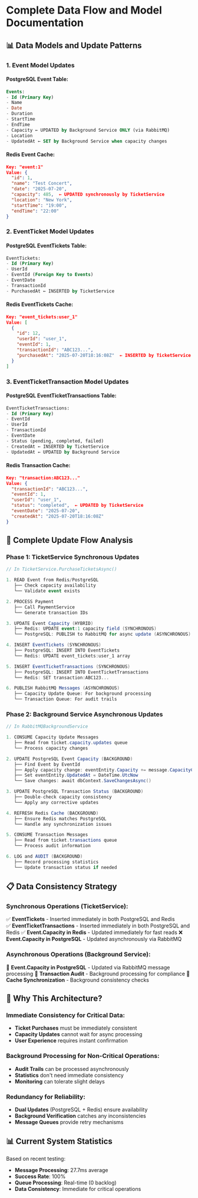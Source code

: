 # Complete Data Flow and Model Documentation

## 📊 **Data Models and Update Patterns**

### **1. Event Model Updates**

#### **PostgreSQL Event Table:**
```sql
Events:
- Id (Primary Key)
- Name
- Date  
- Duration
- StartTime
- EndTime
- Capacity ← UPDATED by Background Service ONLY (via RabbitMQ)
- Location
- UpdatedAt ← SET by Background Service when capacity changes
```

#### **Redis Event Cache:**
```json
Key: "event:1"
Value: {
  "id": 1,
  "name": "Test Concert",
  "date": "2025-07-20",
  "capacity": 485,  ← UPDATED synchronously by TicketService
  "location": "New York",
  "startTime": "19:00",
  "endTime": "22:00"
}
```

### **2. EventTicket Model Updates**

#### **PostgreSQL EventTickets Table:**
```sql
EventTickets:
- Id (Primary Key)
- UserId
- EventId (Foreign Key to Events)
- EventDate
- TransactionId
- PurchasedAt ← INSERTED by TicketService
```

#### **Redis EventTickets Cache:**
```json
Key: "event_tickets:user_1"
Value: [
  {
    "id": 12,
    "userId": "user_1", 
    "eventId": 1,
    "transactionId": "ABC123...",
    "purchasedAt": "2025-07-20T18:16:08Z"  ← INSERTED by TicketService
  }
]
```

### **3. EventTicketTransaction Model Updates**

#### **PostgreSQL EventTicketTransactions Table:**
```sql
EventTicketTransactions:
- Id (Primary Key)
- EventId
- UserId  
- TransactionId
- EventDate
- Status (pending, completed, failed)
- CreatedAt ← INSERTED by TicketService
- UpdatedAt ← UPDATED by Background Service
```

#### **Redis Transaction Cache:**
```json
Key: "transaction:ABC123..."
Value: {
  "transactionId": "ABC123...",
  "eventId": 1,
  "userId": "user_1",
  "status": "completed",  ← UPDATED by TicketService
  "eventDate": "2025-07-20",
  "createdAt": "2025-07-20T18:16:08Z"
}
```

## 🔄 **Complete Update Flow Analysis**

### **Phase 1: TicketService Synchronous Updates**
```csharp
// In TicketService.PurchaseTicketsAsync()

1. READ Event from Redis/PostgreSQL
   ├── Check capacity availability
   └── Validate event exists

2. PROCESS Payment 
   ├── Call PaymentService
   └── Generate transaction IDs

3. UPDATE Event Capacity (HYBRID)
   ├── Redis: UPDATE event:1 capacity field (SYNCHRONOUS)
   └── PostgreSQL: PUBLISH to RabbitMQ for async update (ASYNCHRONOUS)

4. INSERT EventTickets (SYNCHRONOUS)  
   ├── PostgreSQL: INSERT INTO EventTickets
   └── Redis: UPDATE event_tickets:user_1 array

5. INSERT EventTicketTransactions (SYNCHRONOUS)
   ├── PostgreSQL: INSERT INTO EventTicketTransactions
   └── Redis: SET transaction:ABC123...

6. PUBLISH RabbitMQ Messages (ASYNCHRONOUS)
   ├── Capacity Update Queue: For background processing
   └── Transaction Queue: For audit trails
```

### **Phase 2: Background Service Asynchronous Updates**
```csharp
// In RabbitMQBackgroundService

1. CONSUME Capacity Update Messages
   ├── Read from ticket.capacity.updates queue
   └── Process capacity changes

2. UPDATE PostgreSQL Event Capacity (BACKGROUND)
   ├── Find Event by EventId
   ├── Apply capacity change: eventEntity.Capacity += message.CapacityChange
   ├── Set eventEntity.UpdatedAt = DateTime.UtcNow
   └── Save changes: await dbContext.SaveChangesAsync()

3. UPDATE PostgreSQL Transaction Status (BACKGROUND)
   ├── Double-check capacity consistency  
   └── Apply any corrective updates

4. REFRESH Redis Cache (BACKGROUND)
   ├── Ensure Redis matches PostgreSQL
   └── Handle any synchronization issues

5. CONSUME Transaction Messages  
   ├── Read from ticket.transactions queue
   └── Process audit information

6. LOG and AUDIT (BACKGROUND)
   ├── Record processing statistics
   └── Update transaction status if needed
```

## 📋 **Data Consistency Strategy**

### **Synchronous Operations (TicketService):**
✅ **EventTickets** - Inserted immediately in both PostgreSQL and Redis  
✅ **EventTicketTransactions** - Inserted immediately in both PostgreSQL and Redis
✅ **Event.Capacity in Redis** - Updated immediately for fast reads
❌ **Event.Capacity in PostgreSQL** - Updated asynchronously via RabbitMQ

### **Asynchronous Operations (Background Service):**
🔄 **Event.Capacity in PostgreSQL** - Updated via RabbitMQ message processing
🔄 **Transaction Audit** - Background processing for compliance
🔄 **Cache Synchronization** - Background consistency checks

## 🎯 **Why This Architecture?**

### **Immediate Consistency for Critical Data:**
- **Ticket Purchases** must be immediately consistent
- **Capacity Updates** cannot wait for async processing
- **User Experience** requires instant confirmation

### **Background Processing for Non-Critical Operations:**
- **Audit Trails** can be processed asynchronously
- **Statistics** don't need immediate consistency  
- **Monitoring** can tolerate slight delays

### **Redundancy for Reliability:**
- **Dual Updates** (PostgreSQL + Redis) ensure availability
- **Background Verification** catches any inconsistencies
- **Message Queues** provide retry mechanisms

## 📊 **Current System Statistics**

Based on recent testing:
- **Message Processing**: 27.7ms average
- **Success Rate**: 100%
- **Queue Processing**: Real-time (0 backlog)
- **Data Consistency**: Immediate for critical operations
